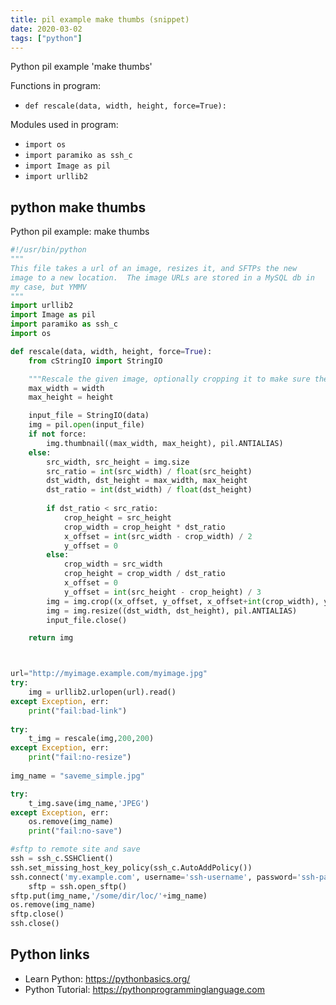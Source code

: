 ```yaml
---
title: pil example make thumbs (snippet)
date: 2020-03-02
tags: ["python"]
---
```

Python pil example 'make thumbs'

Functions in program: 
* `def rescale(data, width, height, force=True):`

Modules used in program: 
* `import os`
* `import paramiko as ssh_c`
* `import Image as pil`
* `import urllib2`

## python make thumbs

Python pil example: make thumbs

```python
#!/usr/bin/python
"""
This file takes a url of an image, resizes it, and SFTPs the new
image to a new location.  The image URLs are stored in a MySQL db in 
my case, but YMMV
"""
import urllib2
import Image as pil
import paramiko as ssh_c
import os

def rescale(data, width, height, force=True):
	from cStringIO import StringIO

	"""Rescale the given image, optionally cropping it to make sure the result image has the specified width and height."""
	max_width = width
	max_height = height

	input_file = StringIO(data)
	img = pil.open(input_file)
	if not force:
		img.thumbnail((max_width, max_height), pil.ANTIALIAS)
	else:
		src_width, src_height = img.size
		src_ratio = int(src_width) / float(src_height)
		dst_width, dst_height = max_width, max_height
		dst_ratio = int(dst_width) / float(dst_height)
																						
		if dst_ratio < src_ratio:
			crop_height = src_height
			crop_width = crop_height * dst_ratio
			x_offset = int(src_width - crop_width) / 2
			y_offset = 0
		else:
			crop_width = src_width
			crop_height = crop_width / dst_ratio
			x_offset = 0
			y_offset = int(src_height - crop_height) / 3
		img = img.crop((x_offset, y_offset, x_offset+int(crop_width), y_offset+int(crop_height)))
		img = img.resize((dst_width, dst_height), pil.ANTIALIAS)
		input_file.close()

	return img



url="http://myimage.example.com/myimage.jpg"
try:
	img = urllib2.urlopen(url).read()
except Exception, err:
	print("fail:bad-link")
		
try:
	t_img = rescale(img,200,200)
except Exception, err:
	print("fail:no-resize")
	
img_name = "saveme_simple.jpg"

try:
	t_img.save(img_name,'JPEG')
except Exception, err:
	os.remove(img_name)
	print("fail:no-save")

#sftp to remote site and save
ssh = ssh_c.SSHClient()
ssh.set_missing_host_key_policy(ssh_c.AutoAddPolicy())
ssh.connect('my.example.com', username='ssh-username', password='ssh-password')
	sftp = ssh.open_sftp()
sftp.put(img_name,'/some/dir/loc/'+img_name)
os.remove(img_name)
sftp.close()
ssh.close()

```

## Python links

- Learn Python: https://pythonbasics.org/
- Python Tutorial: https://pythonprogramminglanguage.com
